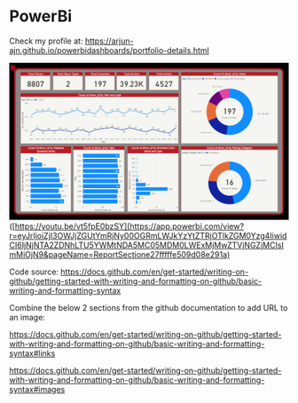 # PowerBi

Check my profile at: https://arjun-ajn.github.io/powerbidashboards/portfolio-details.html

![Go to dashboard](https://github.com/arjun-ajn/PowerBi/blob/main/screenshots/img1.png)([https://youtu.be/vt5fpE0bzSY](https://app.powerbi.com/view?r=eyJrIjoiZjI3OWJjZGUtYmRjNy00OGRmLWJkYzYtZTRjOTlkZGM0Yzg4IiwidCI6IjNjNTA2ZDNhLTU5YWMtNDA5MC05MDM0LWExMjMwZTVjNGZjMCIsImMiOjN9&pageName=ReportSectione27fffffe509d08e291a)

Code source: https://docs.github.com/en/get-started/writing-on-github/getting-started-with-writing-and-formatting-on-github/basic-writing-and-formatting-syntax

Combine the below 2 sections from the github documentation to add URL to an image:

https://docs.github.com/en/get-started/writing-on-github/getting-started-with-writing-and-formatting-on-github/basic-writing-and-formatting-syntax#links

https://docs.github.com/en/get-started/writing-on-github/getting-started-with-writing-and-formatting-on-github/basic-writing-and-formatting-syntax#images
